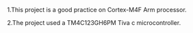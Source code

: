 1.This project is a good practice on Cortex-M4F Arm processor.

2.The project used a TM4C123GH6PM Tiva c microcontroller.
